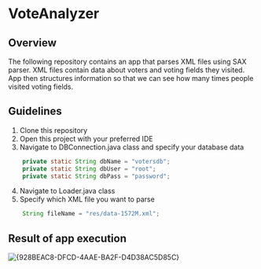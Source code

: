 # VoteAnalyzer
## Overview
The following repository contains an app that parses XML files using SAX parser. 
XML files contain data about voters and voting fields they visited.
App then structures information so that we can see how many times people visited voting fields.
## Guidelines
1. Clone this repository
2. Open this project with your preferred IDE
3. Navigate to DBConnection.java class and specify your database data
```java
    private static String dbName = "votersdb";
    private static String dbUser = "root";
    private static String dbPass = "password";
```
4. Navigate to Loader.java class
5. Specify which XML file you want to parse
```java
	String fileName = "res/data-1572M.xml";
```
## Result of app execution
![{928BEAC8-DFCD-4AAE-BA2F-D4D38AC5D85C}](https://github.com/user-attachments/assets/ba6e8162-4846-411d-8a30-7e40d73fab91)
